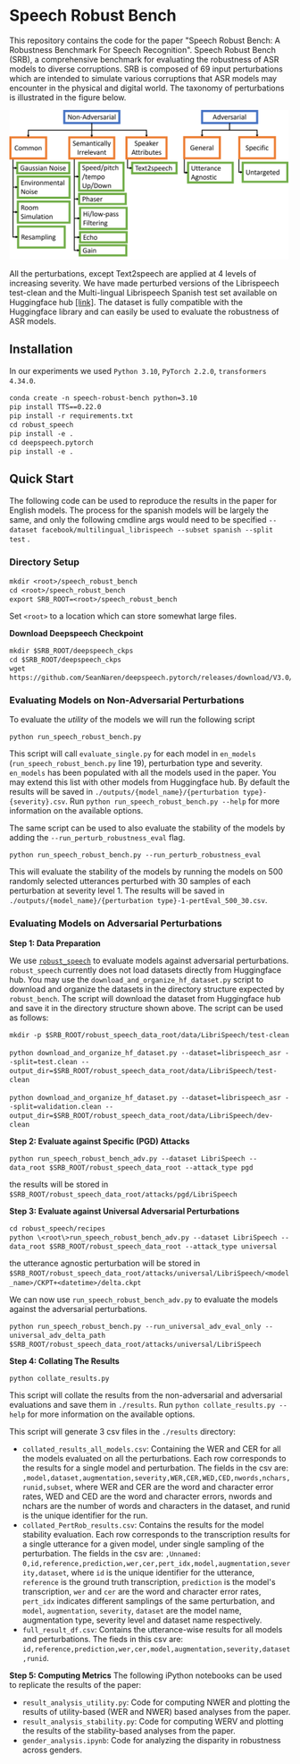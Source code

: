# Speech Robust Bench
This repository contains the code for the paper "Speech Robust Bench: A Robustness Benchmark For Speech Recognition". 
Speech Robust Bench (SRB), a comprehensive benchmark for evaluating the robustness of ASR models to diverse corruptions. SRB is composed of 69 input perturbations which are intended to simulate various corruptions that ASR models may encounter in the physical and digital world. The taxonomy of perturbations is illustrated in the figure below. 

<img src="taxonomy.png" alt="perturbation taxonomy" width="500"/>

All the perturbations, except Text2speech are applied at 4 levels of increasing severity. We have made perturbed versions of the Librispeech test-clean and the Multi-lingual Librispeech Spanish test set available on Huggingface hub [\[link\]](https://huggingface.co/datasets/mshah1/speech_robust_bench). The dataset is fully compatible with the Huggingface library and can easily be used to evaluate the robustness of ASR models.

## Installation
In our experiments we used `Python 3.10`, `PyTorch 2.2.0`, `transformers 4.34.0`.
```
conda create -n speech-robust-bench python=3.10
pip install TTS==0.22.0
pip install -r requirements.txt
cd robust_speech
pip install -e .
cd deepspeech.pytorch
pip install -e .
```

## Quick Start
The following code can be used to reproduce the results in the paper for English models. The process for the spanish models will be largely the same, and only the following cmdline args would need to be specified `--dataset facebook/multilingual_librispeech --subset spanish --split test` .

### Directory Setup
```
mkdir <root>/speech_robust_bench
cd <root>/speech_robust_bench
export SRB_ROOT=<root>/speech_robust_bench
```
Set `<root>` to a location which can store somewhat large files.

**Download Deepspeech Checkpoint**
```
mkdir $SRB_ROOT/deepspeech_ckps
cd $SRB_ROOT/deepspeech_ckps
wget https://github.com/SeanNaren/deepspeech.pytorch/releases/download/V3.0/librispeech_pretrained_v3.ckpt
```

### Evaluating Models on Non-Adversarial Perturbations
To evaluate the *utility* of the models we will run the following script
```
python run_speech_robust_bench.py
```
This script will call `evaluate_single.py` for each model in `en_models` (`run_speech_robust_bench.py` line 19), perturbation type and severity. `en_models` has been populated with all the models used in the paper. You may extend this list with other models from Huggingface hub. By default the results will be saved in `./outputs/{model_name}/{perturbation type}-{severity}.csv`. Run `python run_speech_robust_bench.py --help` for more information on the available options.

The same script can be used to also evaluate the stability of the models by adding the `--run_perturb_robustness_eval` flag. 
```
python run_speech_robust_bench.py --run_perturb_robustness_eval
```
This will evaluate the stability of the models by running the models on 500 randomly selected utterances perturbed with 30 samples of each perturbation at severity level 1. The results will be saved in `./outputs/{model_name}/{perturbation type}-1-pertEval_500_30.csv`.

### Evaluating Models on Adversarial Perturbations
**Step 1: Data Preparation**

We use [`robust_speech`](https://github.com/RaphaelOlivier/robust_speech/tree/main) to evaluate models against adversarial perturbations. `robust_speech` currently does not load datasets directly from Huggingface hub. You may use the `download_and_organize_hf_dataset.py` script to download and organize the datasets in the directory structure expected by `robust_bench`. The script will download the dataset from Huggingface hub and save it in the directory structure shown above. The script can be used as follows:
```
mkdir -p $SRB_ROOT/robust_speech_data_root/data/LibriSpeech/test-clean

python download_and_organize_hf_dataset.py --dataset=librispeech_asr --split=test.clean --output_dir=$SRB_ROOT/robust_speech_data_root/data/LibriSpeech/test-clean

python download_and_organize_hf_dataset.py --dataset=librispeech_asr --split=validation.clean --output_dir=$SRB_ROOT/robust_speech_data_root/data/LibriSpeech/dev-clean
```

**Step 2: Evaluate against Specific (PGD) Attacks**
```
python run_speech_robust_bench_adv.py --dataset LibriSpeech --data_root $SRB_ROOT/robust_speech_data_root --attack_type pgd
```
the results will be stored in `$SRB_ROOT/robust_speech_data_root/attacks/pgd/LibriSpeech`

**Step 3: Evaluate against Universal Adversarial Perturbations**
```
cd robust_speech/recipes
python \<root\>run_speech_robust_bench_adv.py --dataset LibriSpeech --data_root $SRB_ROOT/robust_speech_data_root --attack_type universal
```
the utterance agnostic perturbation will be stored in `$SRB_ROOT/robust_speech_data_root/attacks/universal/LibriSpeech/<model_name>/CKPT+<datetime>/delta.ckpt`

We can now use `run_speech_robust_bench_adv.py` to evaluate the models against the adversarial perturbations.
```
python run_speech_robust_bench.py --run_universal_adv_eval_only --universal_adv_delta_path $SRB_ROOT/robust_speech_data_root/attacks/universal/LibriSpeech
```

**Step 4: Collating The Results**
```
python collate_results.py
```
This script will collate the results from the non-adversarial and adversarial evaluations and save them in `./results`. Run `python collate_results.py --help` for more information on the available options.

This script will generate 3 csv files in the `./results` directory: 
- `collated_results_all_models.csv`: Containing the WER and CER for all the models evaluated on all the perturbations. Each row corresponds to the results for a single model and perturbation. The fields in the csv are:
`,model,dataset,augmentation,severity,WER,CER,WED,CED,nwords,nchars,runid,subset`, where WER and CER are the word and character error rates, WED and CED are the word and character errors, nwords and nchars are the number of words and characters in the dataset, and runid is the unique identifier for the run.
- `collated_PertRob_results.csv`: Contains the results for the model stability evaluation. Each row corresponds to the transcription results for a single utterance for a given model, under single sampling of the perturbation. The fields in the csv are: 
`,Unnamed: 0,id,reference,prediction,wer,cer,pert_idx,model,augmentation,severity,dataset`, where `id` is the unique identifier for the utterance, `reference` is the ground truth transcription, `prediction` is the model's transcription, `wer` and `cer` are the word and character error rates, `pert_idx` indicates different samplings of the same perturbation, and `model`, `augmentation`, `severity`, `dataset` are the model name, augmentation type, severity level and dataset name respectively.
- `full_result_df.csv`: Contains the utterance-wise results for all models and perturbations. The fieds in this csv are:
`id,reference,prediction,wer,cer,model,augmentation,severity,dataset,runid`.

**Step 5: Computing Metrics**
The following iPython notebooks can be used to replicate the results of the paper:
- `result_analysis_utility.py`: Code for computing NWER and plotting the results of utility-based (WER and NWER) based analyses from the paper.
- `result_analysis_stability.py`: Code for computing WERV and plotting the results of the stability-based analyses from the paper.
- `gender_analysis.ipynb`: Code for analyzing the disparity in robustness across genders.

<!-- ## Data
The evaluation code (introduced below) expects the datasets perturbed by _non-adversarial_ perturbations to be precomputed and uploaded to Huggingface hub. 

### Precomputed Datasets
We have made precomputed perturbed datasets for the test.clean subset of Librispeech and the Spanish test set of Multilingual LibriSpeech have been uploaded to Huggingface hub in `mshah1/speech_robust_bench`. The can be loaded with the following code:

```
from datasets import load_dataset

# loading perturbed Librispeech

dataset = load_dataset(mshah1/speech_robust_bench, f'librispeech_asr-test.clean', split=f'{aug}.{sev}')

# loading perturbed Spanish Multilingual Librispeech
dataset = load_dataset(mshah1/speech_robust_bench, f'multilingual_librispeech-spanish_test', split=f'{aug}.{sev}')
```
Here `aug` is the augmentation type and `sev` is the severity level. `aug` must be a key in `corruptions.AUGMENTATIONS` and `1<= sev <= len(corruptions.AUGMENTATIONS)`.

### Perturbing Your Own Dataset
You can perturb your own dataset using the `create_transformed_dataset.py` script. 

The following code creates a perturbed version of the test-clean subset of Librispeech with Gaussian noise of severity level 1 and uploads it to the `<user>/<repo_name>` repo on Huggingface hub.
```
python create_transformed_dataset.py --augmentation gnoise:1 --dataset=librispeech_asr --subset test-clean --srb_hf_repo <user>/<repo_name>
```
**Note: `--dataset` must be the name of a dataset on HF hub.**

The follow code creates the dataset for conducting stability analysis with Gaussian noise of level 1. This dataset contains 500 randomly selected utterances perturbed with 30 samples of Gaussian noise at SNR 10 dB.
```
python create_transformed_dataset.py --augmentation gnoise:1 --dataset=librispeech_asr --subset test-clean --srb_hf_repo <user>/<repo_name> --run_perturb_robustness_eval
```

## Running Speech Robust Bench Evaluation
### Evaluating a single model on a single Non-Adversarial perturbation
Use `evaluate_single.py` to evaluate a single model on a single perturbation.

**Example 1: English model precomputed perturbed Librispeech test-clean dataset**
```
# Evaluate wav2vec2-base-960h under Gaussian noise of severity level 1 on the SRB eval set computed with LibriSpeech test-clean

python evaluate_single.py --model_name=facebook/wav2vec2-base-960h --augmentation gnoise:1

# Run stability evaluation
python evaluate_single.py --model_name=facebook/wav2vec2-base-960h --augmentation gnoise:1 --run_perturb_robustness_eval
```
**Note on datasets**: If `--augmentation` is passed then `evaluate_single.py` expects the perturbed dataset to be precomputed and uploaded to Huggingface hub in the repo passed as `--srb_hf_repo`. The dataset is expected to have subsets and splits as follows:
```
subset = f'{args.subset}_{args.split}' if args.subset else args.split
dataset = load_dataset(args.srb_hf_repo, f'{args.dataset.split("/")[-1]}-{subset}', split=f'{aug}.{sev}')
```
Precomputed perturbed datasets for the test.clean subset of Librispeech and the Spanish test set of Multilingual LibriSpeech have been uploaded to Huggingface hub in `mshah1/speech_robust_bench`.

**Example 2: Multi-Lingual Model on Spanish Multi-Lingual Librispeech test**
```
# Evaluate whisper-large-v2 under Gaussian noise of severity level 1 on the SRB eval set computed with the Spanish test set of Multilingual LibriSpeech

python evaluate_single.py --model_name=openai/whisper-large-v2 --augmentation gnoise:1 --dataset=facebook/multilingual_librispeech --subset spanish --split test --language spanish
```
**Note on language and multi-lingual models:** `--language` is required when evaluating multi-lingual models on Non-English data. If incorrectly specified the models may produce incorrect transcripts. `--language` must be the full name of the language with the first letter in upper case, for example, English, Spanish, etc. _Currently the multi-lingual models supported by the codebase are the **Whisper family**, and **MMS**._ Adding support for more multi-lingual models should be straightforward, and can be done by adding the code for setting the language in the `evaluate_single.py` script.

Run `python evaluate_single.py --help` for more information on the available options.

### Evaluating multiple models on multiple Non-Adversarial perturbations
`run_speech_robust_bench.py` is a wrapper script that calls `evaluate_single.py` multiple times for each model, perturbation type and severity. It can be used to evaluate multiple models on multiple perturbations. To use it, specify the English models in `en_models` and the Spanish models in the `es_models` list, and run `run_speech_robust_bench.py` with the `--dataset`, `--subset` and `--split` appropriately specified. Run `python run_speech_robust_bench.py --help` for more information on the available options.

**Note on language and multi-lingual models:** `run_speech_robust_bench.py` automatically sets `--language` to English if `--dataset=lirbispeech_asr` and to Spanish otherwise. The script will need to be modified for other languages.

### Evaluating A Single Model Against Adversarial Perturbations
#### Setup
We use [`robust_speech`](https://github.com/RaphaelOlivier/robust_speech/tree/main) to evaluate models against adversarial perturbations. `robust_speech` currently does not load datasets directly from Huggingface hub. Therefore, the datasets must be downloaded and saved locally in the following directory structure:
```
<data_root>
├── <data>
│   ├── <dataset>
│   │   ├── <split>
│   │   │   ├── ...
│   │   │   ├── <file>.flac
│   │   │   ├── <file>.trans.txt
```
You may use the `download_and_organize_hf_dataset.py` script to download and organize the datasets. The script will download the dataset from Huggingface hub and save it in the directory structure shown above. The script can be used as follows:
```
python download_and_organize_hf_dataset.py --dataset=librispeech_asr --split=test.clean --output_dir=<data_root>/data/librispeech_asr/test-clean
```

# Compute Utterance Agnostic Adversarial Perturbation at SNR 10
cd robust_speech/recipes 
python fit_attacker.py attack_configs/LibriSpeech/universal/hf.yaml --root={args.data_root} --model_repo=facebook --model_name=wav2vec2-base-960h --snr=10 --dataset {args.dataset} --data_csv_name {args.data_csv_name} -->


